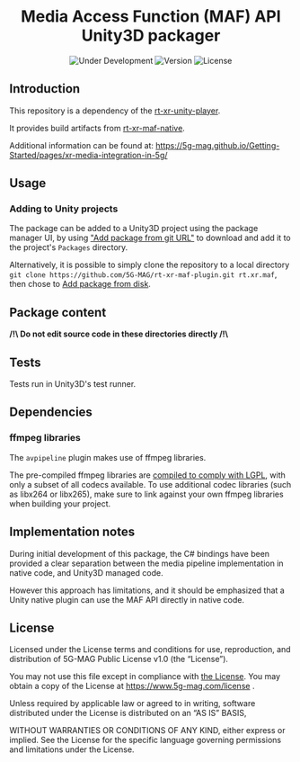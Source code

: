 <h1 align="center">Media Access Function (MAF) API Unity3D packager</h1>
<p align="center">
  <img src="https://img.shields.io/badge/Status-Under_Development-yellow" alt="Under Development">
  <img src="https://img.shields.io/github/v/tag/5G-MAG/rt-xr-maf-plugin?label=version" alt="Version">
  <img src="https://img.shields.io/badge/License-5G--MAG%20Public%20License%20(v1.0)-blue" alt="License">
</p>

## Introduction
This repository is a dependency of the [rt-xr-unity-player](https://github.com/5G-MAG/rt-xr-unity-player).

It provides build artifacts from [rt-xr-maf-native](https://github.com/5G-MAG/rt-xr-maf-native).

Additional information can be found at: https://5g-mag.github.io/Getting-Started/pages/xr-media-integration-in-5g/

## Usage

### Adding to Unity projects

The package can be added to a Unity3D project using the package manager UI, by using ["Add package from git URL"](https://docs.unity3d.com/Manual/upm-ui-giturl.html) to download and add it to the project's `Packages` directory.

Alternatively, it is possible to simply clone the repository to a local directory `git clone https://github.com/5G-MAG/rt-xr-maf-plugin.git rt.xr.maf`,
then chose to [Add package from disk](https://docs.unity3d.com/Manual/upm-ui-local.html).

## Package content

**/!\\ Do not edit source code in these directories directly /!\\**

## Tests

Tests run in Unity3D's test runner.

## Dependencies

### ffmpeg libraries

The `avpipeline` plugin makes use of ffmpeg libraries.

The pre-compiled ffmpeg libraries are [compiled to comply with LGPL](https://ffmpeg.org/legal.html), with only a subset of all codecs available.
To use additional codec libraries (such as libx264 or libx265), make sure to link against your own ffmpeg libraries when building your project.

## Implementation notes

During initial development of this package, the C# bindings have been provided a clear separation between the media pipeline implementation in native code, and Unity3D managed code.

However this approach has limitations, and it should be emphasized that a Unity native plugin can use the MAF API directly in native code.

## License

Licensed under the License terms and conditions for use, reproduction,
and distribution of 5G-MAG Public License v1.0 (the “License”).

You may not use this file except in compliance with [the License](/LICENSE.md).
You may obtain a copy of the License at https://www.5g-mag.com/license .

Unless required by applicable law or agreed to in writing, software distributed under the License is
distributed on an “AS IS” BASIS,

WITHOUT WARRANTIES OR CONDITIONS OF ANY KIND, either express or implied.
See the License for the specific language governing permissions and limitations under the License.
